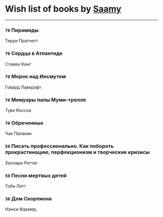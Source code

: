 # Wish list of books by [Saamy](http://vk.com/id115226508)
---

### `70` Пирамиды
Терри Пратчетт

### `70` Сердца в Атлантиде
Стивен Кинг

### `70` Морок над Инсмутом
Говард Лавкрафт

### `70` Мемуары папы Муми-тролля
Туве Янссон

### `70` Обреченные
Чак Паланик

### `50` Писать профессионально. Как побороть прокрастинацию, перфекционизм и творческие кризисы
Хиллари Реттиг

### `50` Песни мертвых детей
Тоби Литт

### `30` Дом Скорпиона
Нэнси Фармер,

